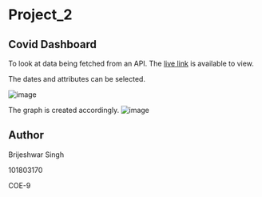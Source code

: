 # Project_2

## Covid Dashboard

To look at data being fetched from an API. The [live link](https://share.streamlit.io/robby11baidwan/project_2/main/P2.py) is available to view.

The dates and attributes can be selected.


![image](https://user-images.githubusercontent.com/67312943/137435657-fe689e50-e1be-4189-a70d-b9d6404c3f51.png)

The graph is created accordingly.
![image](https://user-images.githubusercontent.com/67312943/137435716-2e1af818-4b21-490e-b315-f3d8e666920e.png)


## Author

Brijeshwar Singh

101803170 

COE-9
